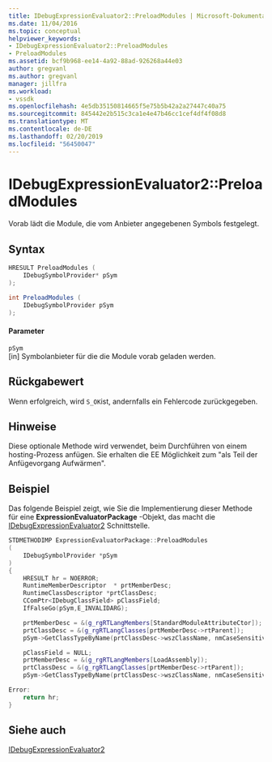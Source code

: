 ```yaml
---
title: IDebugExpressionEvaluator2::PreloadModules | Microsoft-Dokumentation
ms.date: 11/04/2016
ms.topic: conceptual
helpviewer_keywords:
- IDebugExpressionEvaluator2::PreloadModules
- PreloadModules
ms.assetid: bcf9b968-ee14-4a92-88ad-926268a44e03
author: gregvanl
ms.author: gregvanl
manager: jillfra
ms.workload:
- vssdk
ms.openlocfilehash: 4e5db35150814665f5e75b5b42a2a27447c40a75
ms.sourcegitcommit: 845442e2b515c3ca1e4e47b46cc1cef4df4f08d8
ms.translationtype: MT
ms.contentlocale: de-DE
ms.lasthandoff: 02/20/2019
ms.locfileid: "56450047"
---
```

# <a name="idebugexpressionevaluator2preloadmodules"></a>IDebugExpressionEvaluator2::PreloadModules
Vorab lädt die Module, die vom Anbieter angegebenen Symbols festgelegt.

## <a name="syntax"></a>Syntax

```cpp
HRESULT PreloadModules (
    IDebugSymbolProvider* pSym
);
```

```csharp
int PreloadModules (
    IDebugSymbolProvider pSym
);
```

#### <a name="parameters"></a>Parameter
`pSym`  
[in] Symbolanbieter für die die Module vorab geladen werden.

## <a name="return-value"></a>Rückgabewert
Wenn erfolgreich, wird `S_OK`ist, andernfalls ein Fehlercode zurückgegeben.

## <a name="remarks"></a>Hinweise
Diese optionale Methode wird verwendet, beim Durchführen von einem hosting-Prozess anfügen. Sie erhalten die EE Möglichkeit zum "als Teil der Anfügevorgang Aufwärmen".

## <a name="example"></a>Beispiel
Das folgende Beispiel zeigt, wie Sie die Implementierung dieser Methode für eine **ExpressionEvaluatorPackage** -Objekt, das macht die [IDebugExpressionEvaluator2](../../../extensibility/debugger/reference/idebugexpressionevaluator2.md) Schnittstelle.

```cpp
STDMETHODIMP ExpressionEvaluatorPackage::PreloadModules
(
    IDebugSymbolProvider *pSym
)
{
    HRESULT hr = NOERROR;
    RuntimeMemberDescriptor  * prtMemberDesc;
    RuntimeClassDescriptor *prtClassDesc;
    CComPtr<IDebugClassField> pClassField;
    IfFalseGo(pSym,E_INVALIDARG);

    prtMemberDesc = &(g_rgRTLangMembers[StandardModuleAttributeCtor]);
    prtClassDesc = &(g_rgRTLangClasses[prtMemberDesc->rtParent]);
    pSym->GetClassTypeByName(prtClassDesc->wszClassName, nmCaseSensitive, &pClassField);

    pClassField = NULL;
    prtMemberDesc = &(g_rgRTLangMembers[LoadAssembly]);
    prtClassDesc = &(g_rgRTLangClasses[prtMemberDesc->rtParent]);
    pSym->GetClassTypeByName(prtClassDesc->wszClassName, nmCaseSensitive, &pClassField);

Error:
    return hr;
}
```

## <a name="see-also"></a>Siehe auch
[IDebugExpressionEvaluator2](../../../extensibility/debugger/reference/idebugexpressionevaluator2.md)
